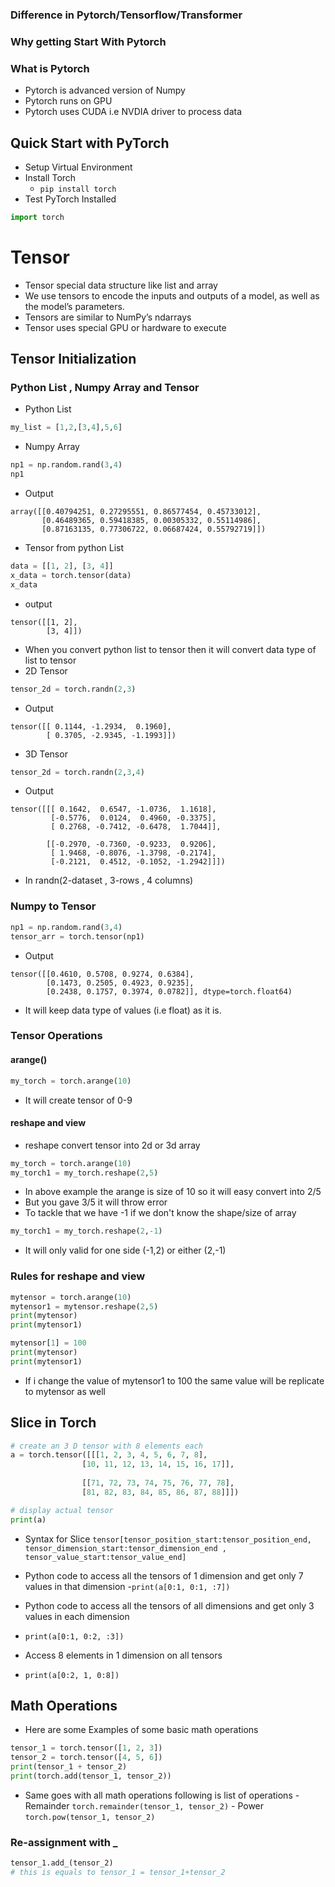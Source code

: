 ### Difference in Pytorch/Tensorflow/Transformer
### Why getting Start With Pytorch 
### What is Pytorch  
- Pytorch is advanced version of Numpy
- Pytorch runs on GPU 
- Pytorch uses CUDA i.e NVDIA driver to process data 

## Quick Start with PyTorch
- Setup Virtual Environment
- Install Torch 
    - `pip install torch`
- Test PyTorch Installed 
```py
import torch
```

# Tensor
- Tensor special data structure like list and array
- We use tensors to encode the inputs and outputs of a model, as well as the model’s parameters. 
- Tensors are similar to NumPy’s ndarrays
- Tensor uses special GPU or hardware to execute

## Tensor Initialization
### Python List , Numpy Array and Tensor
- Python List
```py
my_list = [1,2,[3,4],5,6]
```
- Numpy Array
```py
np1 = np.random.rand(3,4)
np1
```
- Output
```
array([[0.40794251, 0.27295551, 0.86577454, 0.45733012],
       [0.46489365, 0.59418385, 0.00305332, 0.55114986],
       [0.87163135, 0.77306722, 0.06687424, 0.55792719]])
```
- Tensor from python List
```py
data = [[1, 2], [3, 4]]
x_data = torch.tensor(data)
x_data
```
- output
```
tensor([[1, 2],
        [3, 4]])
```

- When you convert python list to tensor then it will convert data type of list to tensor
- 2D Tensor
```py
tensor_2d = torch.randn(2,3)
```
- Output 
```
tensor([[ 0.1144, -1.2934,  0.1960],
        [ 0.3705, -2.9345, -1.1993]])
```
- 3D Tensor 
```python 
tensor_2d = torch.randn(2,3,4)
```
- Output 
```
tensor([[[ 0.1642,  0.6547, -1.0736,  1.1618],
         [-0.5776,  0.0124,  0.4960, -0.3375],
         [ 0.2768, -0.7412, -0.6478,  1.7044]],

        [[-0.2970, -0.7360, -0.9233,  0.9206],
         [ 1.9468, -0.8076, -1.3798, -0.2174],
         [-0.2121,  0.4512, -0.1052, -1.2942]]])
```

- In randn(2-dataset , 3-rows , 4 columns)

### Numpy to Tensor 

```py
np1 = np.random.rand(3,4)
tensor_arr = torch.tensor(np1)
```
- Output 
```
tensor([[0.4610, 0.5708, 0.9274, 0.6384],
        [0.1473, 0.2505, 0.4923, 0.9235],
        [0.2438, 0.1757, 0.3974, 0.0782]], dtype=torch.float64)
```
- It will keep data type of values (i.e float) as it is.

### Tensor Operations 
#### arange()
```py
my_torch = torch.arange(10)
```
- It will create tensor of 0-9

#### reshape and view 
- reshape convert tensor into 2d or 3d array 
```py
my_torch = torch.arange(10)
my_torch1 = my_torch.reshape(2,5)
```
- In above example the arange is size of 10 so it will easy convert into 2/5
- But you gave 3/5 it will throw error 
- To tackle that we have -1 if we don't know the shape/size of array 
```py
my_torch1 = my_torch.reshape(2,-1)
```
- It will only valid for one side (-1,2) or either (2,-1)

### Rules for reshape and view
```py
mytensor = torch.arange(10)
mytensor1 = mytensor.reshape(2,5)
print(mytensor)
print(mytensor1)

mytensor[1] = 100
print(mytensor)
print(mytensor1)
```

- If i change the value of mytensor1 to 100 the same value will be replicate to mytensor as well

## Slice in Torch 

```py
# create an 3 D tensor with 8 elements each 
a = torch.tensor([[[1, 2, 3, 4, 5, 6, 7, 8], 
				[10, 11, 12, 13, 14, 15, 16, 17]], 
					
				[[71, 72, 73, 74, 75, 76, 77, 78], 
				[81, 82, 83, 84, 85, 86, 87, 88]]]) 

# display actual tensor 
print(a) 
```
- Syntax for Slice 
`tensor[tensor_position_start:tensor_position_end, tensor_dimension_start:tensor_dimension_end , tensor_value_start:tensor_value_end]`

- Python code to access all the tensors of 1 dimension and get only 7 values in that dimension
-`print(a[0:1, 0:1, :7]) `
-  Python code to access all the tensors of all dimensions and get only 3 values in each dimension
- `print(a[0:1, 0:2, :3])`
- Access 8 elements in 1 dimension on all tensors
- `print(a[0:2, 1, 0:8]) `

## Math Operations 
- Here are some Examples of some basic math operations
```py
tensor_1 = torch.tensor([1, 2, 3])
tensor_2 = torch.tensor([4, 5, 6])
print(tensor_1 + tensor_2)
print(torch.add(tensor_1, tensor_2))
```
- Same goes with all math operations following is list of operations
        - Remainder `torch.remainder(tensor_1, tensor_2)`
        - Power `torch.pow(tensor_1, tensor_2)`
### Re-assignment with _  
```py
tensor_1.add_(tensor_2)
# this is equals to tensor_1 = tensor_1+tensor_2
```
